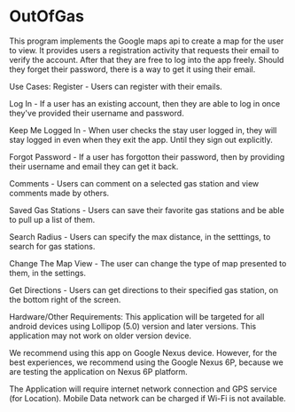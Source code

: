 # OutOfGas

This program implements the Google maps api to create a map for the user to view. It provides users a registration activity that requests their email to verify the account. After that they are free to log into the app freely. Should they forget their password, there is a way to get it using their email.

Use Cases: 
Register - Users can register with their emails. 

Log In - If a user has an existing account, then they are able to log in once they've provided their username and password. 

Keep Me Logged In - When user checks the stay user logged in, they will stay logged in even when they exit the app. Until they sign out explicitly.

Forgot Password - If a user has forgotton their password, then by providing their username and email they can get it back.

Comments - Users can comment on a selected gas station and view comments made by others.

Saved Gas Stations - Users can save their favorite gas stations and be able to pull up a list of them.

Search Radius - Users can specify the max distance, in the setttings, to search for gas stations.

Change The Map View - The user can change the type of map presented to them, in the settings.

Get Directions - Users can get directions to their specified gas station, on the bottom right of the screen.

Hardware/Other Requirements:
This application will be targeted for all android devices using Lollipop (5.0) version and later versions. This application may not work on older version device.

We recommend using this app on Google Nexus device. However, for the best experiences, we recommend using the Google Nexus 6P, because we are testing the application on Nexus 6P platform.

The Application will require internet network connection and GPS service (for Location). Mobile Data network can be charged if Wi-Fi is not available.
